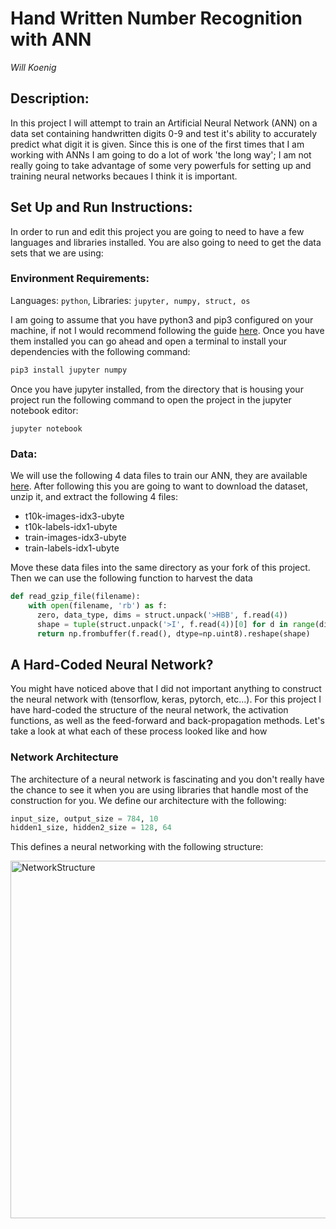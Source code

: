 # Hand Written Number Recognition with ANN

_Will Koenig_


## Description:
In this project I will attempt to train an Artificial Neural Network (ANN) on a data set containing handwritten digits 0-9 and test it's ability to accurately predict what digit it is given.  Since this is one of the first times that I am working with ANNs I am going to do a lot of work 'the long way'; I am not really going to take advantage of some very powerfuls for setting up and training neural networks becaues I think it is important.


## Set Up and Run Instructions:
In order to run and edit this project you are going to need to have a few languages and libraries installed.  You are also going to need to get the data sets that we are using:

### Environment Requirements:
Languages: `python`, Libraries: `jupyter, numpy, struct, os`

I am going to assume that you have python3 and pip3 configured on your machine, if not I would recommend following the guide [here]().  Once you have them installed you can go ahead and open a terminal to install your dependencies with the following command:

```python
pip3 install jupyter numpy
```

Once you have jupyter installed, from the directory that is housing your project run the following command to open the project in the jupyter notebook editor:

```pythonn
jupyter notebook
```

### Data:
We will use the following 4 data files to train our ANN, they are available [here](https://www.kaggle.com/datasets/hojjatk/mnist-dataset).  After following this you are going to want to download the dataset, unzip it, and extract the following 4 files:
* t10k-images-idx3-ubyte
* t10k-labels-idx1-ubyte
* train-images-idx3-ubyte
* train-labels-idx1-ubyte

Move these data files into the same directory as your fork of this project.  Then we can use the following function to harvest the data
```python
def read_gzip_file(filename):
    with open(filename, 'rb') as f:
      zero, data_type, dims = struct.unpack('>HBB', f.read(4))
      shape = tuple(struct.unpack('>I', f.read(4))[0] for d in range(dims))
      return np.frombuffer(f.read(), dtype=np.uint8).reshape(shape)
```

## A Hard-Coded Neural Network?
You might have noticed above that I did not important anything to construct the neural network with (tensorflow, keras, pytorch, etc...).  For this project I have hard-coded the structure of the neural network, the activation functions, as well as the feed-forward and back-propagation methods.  Let's take a look at what each of these process looked like and how 

### Network Architecture
The architecture of a neural network is fascinating and you don't really have the chance to see it when you are using libraries that handle most of the construction for you.  We define our architecture with the following:


```python
input_size, output_size = 784, 10
hidden1_size, hidden2_size = 128, 64
```

This defines a neural networking with the following structure:

<img width="572" alt="NetworkStructure" src="https://github.com/willk0814/numberRecognition/assets/36479286/20c6692b-a4ee-47d9-861c-789a0bb07651">

<!-- 
### Activation Function
Each node of the neural network needs its an activation function and all nodes in each layer will have the same activation function.

### Feed-Forward

### Back-Propagation

### Training with Mini-Batch Stochastic Gradient Descent -->
